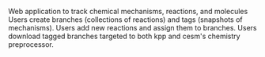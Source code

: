 Web application to track chemical mechanisms, reactions, and molecules
Users create branches (collections of reactions) and tags (snapshots of mechanisms).
Users add new reactions and assign them to branches.
Users download tagged branches targeted to both kpp and cesm's chemistry preprocessor.

